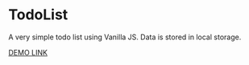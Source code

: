 # TodoList
A very simple todo list using Vanilla JS. Data is stored in local storage.

[DEMO LINK](https://maximzhuravlov.github.io/TodoList-Test/)